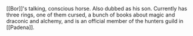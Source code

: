 [[Bor]]'s talking, conscious horse. Also dubbed as his son. Currently has three rings, one of them cursed, a bunch of books about magic and draconic and alchemy, and is an official member of the hunters guild in [[Padena]]. 